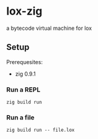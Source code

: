 # lox-zig
a bytecode virtual machine for lox

## Setup

Prerequesites:
* zig 0.9.1

### Run a REPL

```
zig build run
```

### Run a file
```
zig build run -- file.lox
```